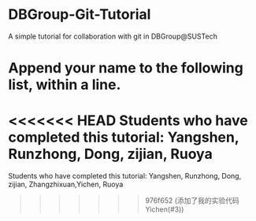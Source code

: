 # DBGroup-Git-Tutorial
A simple tutorial for collaboration with git in DBGroup@SUSTech

# Append your name to the following list, within a line.

<<<<<<< HEAD
Students who have completed this tutorial: Yangshen, Runzhong, Dong, zijian, Ruoya
=======
Students who have completed this tutorial: Yangshen, Runzhong, Dong, zijian, Zhangzhixuan,Yichen, Ruoya
>>>>>>> 976f652 (添加了我的实验代码 Yichen(#3))
